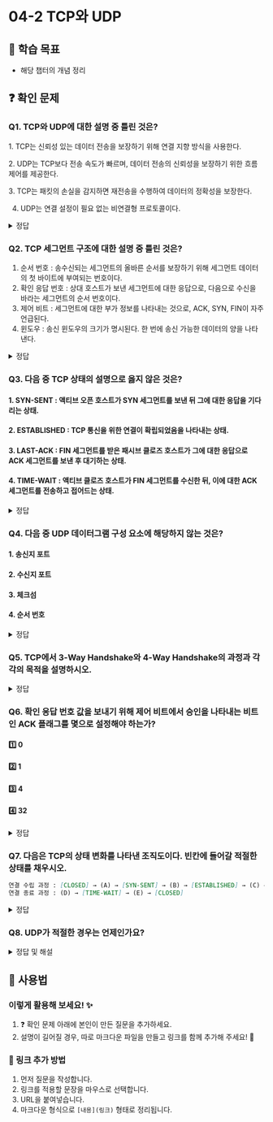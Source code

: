 # 04-2 TCP와 UDP

## 📌 학습 목표
- 해당 챕터의 개념 정리

## ❓ 확인 문제

### Q1. TCP와 UDP에 대한 설명 중 틀린 것은?

1️. TCP는 신뢰성 있는 데이터 전송을 보장하기 위해 연결 지향 방식을 사용한다.

2️. UDP는 TCP보다 전송 속도가 빠르며, 데이터 전송의 신뢰성을 보장하기 위한 흐름 제어를 제공한다.

3️. TCP는 패킷의 손실을 감지하면 재전송을 수행하여 데이터의 정확성을 보장한다.

4. UDP는 연결 설정이 필요 없는 비연결형 프로토콜이다.

<details>
<summary>정답</summary>

- **2. UDP는 TCP보다 전송 속도가 빠르며, 데이터 전송의 신뢰성을 보장하기 위한 흐름 제어를 제공한다. X**   
  - UDP는 빠른 데이터 전송이 가능하지만 흐름 제어나 오류 제어 기능이 없어 신뢰성을 보장하지 않습니다.

**[해설]**

- **1️. TCP는 신뢰성 있는 데이터 전송을 보장하기 위해 연결 지향 방식을 사용한다. O**   
  -  TCP는 연결을 설정한 후 데이터를 주고받는 연결 지향 프로토콜입니다.


- **3. TCP는 패킷의 손실을 감지하면 재전송을 수행하여 데이터의 정확성을 보장한다. O**   
  - TCP는 패킷이 손실될 경우 재전송을 수행하여 데이터의 정확성을 유지합니다.
  

- **4. UDP는 연결 설정이 필요 없는 비연결형 프로토콜이다. O** 
  - UDP는 비연결형 프로토콜로, 데이터 전송 전에 별도의 연결 설정 과정이 필요 없습니다.
  
---

</details> 

### Q2. TCP 세그먼트 구조에 대한 설명 중 틀린 것은?

1. 순서 번호 : 송수신되는 세그먼트의 올바른 순서를 보장하기 위해 세그먼트 데이터의 첫 바이트에 부여되는 번호이다. 
2. 확인 응답 번호 : 상대 호스트가 보낸 세그먼트에 대한 응답으로, 다음으로 수신을 바라는 세그먼트의 순서 번호이다.
3. 제어 비트 : 세그먼트에 대한 부가 정보를 나타내는 것으로, ACK, SYN, FIN이 자주 언급된다.
4. 윈도우 : 송신 윈도우의 크기가 명시된다. 한 번에 송신 가능한 데이터의 양을 나타낸다.

<details>
<summary>정답</summary>

- **4. 윈도우 : 송신 윈도우의 크기가 명시된다. 한 번에 송신 가능한 데이터의 양을 나타낸다.. X**   

**[해설]**

윈도우는, 엄밀히 말하면, 수신 윈도우의 크기이다. 수신 호스트에서 한 번에 수신가능한 데이터의 양을 나타낸 필드이다.
  
---

</details> 

### Q3. 다음 중 TCP 상태의 설명으로 옳지 않은 것은?

#### 1. SYN-SENT : 액티브 오픈 호스트가 SYN 세그먼트를 보낸 뒤 그에 대한 응답을 기다리는 상태.
#### 2. ESTABLISHED : TCP 통신을 위한 연결이 확립되었음을 나타내는 상태.
#### 3. LAST-ACK : FIN 세그먼트를 받은 패시브 클로즈 호스트가 그에 대한 응답으로 ACK 세그먼트를 보낸 후 대기하는 상태.
#### 4. TIME-WAIT : 액티브 클로즈 호스트가 FIN 세그먼트를 수신한 뒤, 이에 대한 ACK 세그먼트를 전송하고 접어드는 상태.

<details>
<summary>정답</summary>

#### 3. LAST-ACK : FIN 세그먼트를 받은 패시브 클로즈 호스트가 그에 대한 응답으로 ACK 세그먼트를 보낸 후 대기하는 상태.
- 해당 설명은 CLOSE-WAIT 상태를 의미합니다. 
- CLOSE-WAIT : 액티브 클로즈 호스트로부터 종료 요청인 FIN 세그먼트를 받은 패시브 클로즈 호스트가 그에 대한 응답으로 ACK 세그먼트를 보낸 후 대기하는 상태.
- LAST-ACK : CLOSE-WAIT 상태에서 FIN 세그먼트를 전송한 뒤 이에 대한 ACK 세그먼트를 기다리는 상태.

---

</details>

### Q4. 다음 중 UDP 데이터그램 구성 요소에 해당하지 않는 것은?

#### 1. 송신지 포트

#### 2. 수신지 포트

#### 3. 체크섬

#### 4. 순서 번호

<details>
<summary>정답</summary>

#### 4. 순서 번호
- 순서 번호는 TCP 세그먼트의 구성 요소입니다.
- 송신지 포트 : 송신지의 포트 번호가 명시되는 필드
- 수신지 포트 : 수신지의 포트 번호가 명시되는 필드
- 체크섬 : 데이터그램 전송 과정에서 오류가 발생했는지 검사하기 위한 필드
- 순서 번호 : 송수신되는 세그먼트의 올바른 순서를 보장하기 위해 세그먼트 데이터의 첫 바이트에 부여되는 번호

---

</details>

### Q5. TCP에서 3-Way Handshake와 4-Way Handshake의 과정과 각각의 목적을 설명하시오.

<details>
<summary>정답</summary>

1. **3-Way Handshake (TCP 연결 설정 과정)**

* 목적: 신뢰성 있는 연결 수립(Connection Establishment)
* 과정:<br>
  1️⃣ SYN (Client → Server): 연결 요청<br>
  2️⃣ SYN-ACK (Server → Client): 연결 요청 수락 및 응답<br>
  3️⃣ ACK (Client → Server): 연결 완료<br>

2. **4-Way Handshake (TCP 연결 해제 과정)**

* 목적: 안전한 연결 종료(Connection Termination)
* 과정:<br>
  1️⃣ FIN (Client → Server): 연결 종료 요청<br>
  2️⃣ ACK (Server → Client): 종료 요청 확인<br>
  3️⃣ FIN (Server → Client): 서버도 연결 종료 요청<br>
  4️⃣ ACK (Client → Server): 연결 해제 완료<br>
---

</details>


### Q6. 확인 응답 번호 값을 보내기 위해 제어 비트에서 승인을 나타내는 비트인 ACK 플래그를 몇으로 설정해야 하는가?

#### 1️⃣ 0
#### 2️⃣ 1
#### 3️⃣ 4
#### 4️⃣ 32

<details>
<summary>정답</summary>

#### 2️⃣ 1: 확인 응답 번호 값을 보내기 위해서는 제어 비트에서 승인을 나타내는 비트인 ACK 플래그 1로 설정
    
- 확인 응답 번호 값을 보내는 과정
    - 호스트가 순서 번호가 8000인 세그먼트를 수신하고, 다음으로 8001번 세그먼트를 받으려고 하면, 해당 호스트는 ACK 플래그를 1로 설정하고 확인 응답 번호로 8001을 명시한 세그먼트를 전송함.
    
---

</details>

### Q7. 다음은 TCP의 상태 변화를 나타낸 조직도이다. 빈칸에 들어갈 적절한 상태를 채우시오.
```markdown
연결 수립 과정 : [CLOSED] → (A) → [SYN-SENT] → (B) → [ESTABLISHED] → (C) → [FIN-WAIT-1]
연결 종료 과정 : (D) → [TIME-WAIT] → (E) → [CLOSED]
```

<details>
<summary>정답</summary>

#### (A) LISTEN
#### (B) SYN-RECEIVED
#### (C) CLOSE-WAIT
#### (D) FIN-WAIT-2
#### (E) CLOSED

**[해설]**
---
#### 📌 1️⃣ TCP 연결 수립 과정(3-Way Handshake)
#### 🔹(A) LISTEN
- **서버가 연결을 수락할 준비가 된 상태.**  
- 클라이언트의 연결 요청(**SYN**)을 기다림.

#### 🔹[SYN-SENT]
- **클라이언트가 서버에게 SYN 패킷을 보낸 후, 응답을 기다리는 상태.**  
- 이제 서버가 SYN을 받으면 응답을 보냄.

#### 🔹(B) SYN-RECEIVED
- **서버가 클라이언트의 SYN을 받고, SYN + ACK를 응답하는 상태.**  
- 클라이언트가 다시 **ACK**를 보내면 연결이 확립됨.

#### 🔹[ESTABLISHED]
- **TCP 연결이 완료되고, 양쪽이 데이터를 주고받을 수 있는 상태.**  
- 데이터 전송이 이루어지는 주요 상태.

---
#### 📌 2️⃣ TCP 연결 수립 과정(3-Way Handshake)
#### 🔹(C) CLOSE-WAIT
- **서버가 클라이언트의 FIN을 받고, 이를 확인(ACK)한 상태.**  
- 하지만 서버는 아직 데이터를 보낼 수도 있어서, 바로 닫지 않고 대기함.

#### 🔹[FIN-WAIT-1]
- **클라이언트가 FIN을 보내고, ACK를 기다리는 상태.**  
- 상대방도 FIN을 보내면 연결이 종료됨.

#### 🔹(D) FIN-WAIT-2
- **클라이언트가 서버로부터 FIN을 기다리는 상태.**  
- 상대방이 FIN을 보내면 응답(ACK)을 보낸 후 종료됨.

#### 🔹[TIME-WAIT]
- **클라이언트가 서버의 FIN을 받고, 마지막 ACK를 보낸 상태.**  
- 일정 시간 동안 대기한 후 종료됨. (재전송 타이머)

#### 🔹(E) CLOSED
- **모든 연결이 완전히 종료된 상태.**  

</details>

### **Q8. UDP가 적절한 경우는 언제인가요?**  

<details>  
<summary>정답 및 해설</summary>  

### **정답 및 해설**  

#### **정답**  
UDP는 **비연결형 프로토콜**로, 신뢰성을 보장하지 않지만 빠르고 가벼운 데이터 전송이 필요한 환경에서 널리 사용된다.  
> 온라인 게임, 실시간 스트리밍, 인터넷 전화, 주식 거래 시스템
---  

- **비연결형 프로토콜**  
  - 송·수신자 간의 연결 설정 없이 즉시 데이터 전송이 가능하며, 지연 시간이 줄어든다.  
  - 패킷 손실이 발생해도 재전송하지 않아 실시간성이 중요한 환경에서 유리하다.  

- **가벼운 헤더 구조와 낮은 오버헤드**  
  - UDP 헤더 크기는 8바이트로 작아 데이터 오버헤드가 적고 전송 효율이 높다.  
  - 네트워크 트래픽을 최소화하여 제한된 환경에서도 원활한 통신이 가능하다.  

- **패킷 손실을 감수할 수 있는 환경에서 유용**  
  - UDP는 오류 제어 및 재전송 기능이 없어 패킷 손실이 발생할 수 있지만, 실시간 데이터 전송에서는 손실보다 지연 없는 전송이 더 중요하므로 적합하다.
  - 오류 복구보다 속도가 중요한 스트리밍, 게임, 음성·영상 통신 등에 사용된다.  

- **멀티캐스트 및 브로드캐스트 지원**  
  - 하나의 송신자가 여러 수신자에게 동시에 데이터를 전송할 수 있다.  
  - 브로드캐스트는 네트워크 내 모든 기기에 데이터를 전송하며, ARP, DHCP에서 사용된다.
  - 멀티캐스트는 특정 그룹의 수신자에게 데이터를 전송하며, IPTV, 화상회의 등에 활용된다.  

---
- UDP는 **빠른 데이터 전송 속도, 낮은 오버헤드, 실시간성, 멀티캐스트 지원 등의 장점**을 갖고 있음
- 온라인 게임, 실시간 스트리밍, VoIP(인터넷 전화), 주식 거래 시스템 등 신뢰성보다 전송 속도가 중요한 환경에서 필수적인 프로토콜로 사용됨

</details>  






## 📝 사용법  
### 이렇게 활용해 보세요! ✨  
1. ❓ 확인 문제 아래에 본인이 만든 질문을 추가하세요.  
2. 설명이 길어질 경우, 따로 마크다운 파일을 만들고 링크를 함께 추가해 주세요! 🔗  

### 🔗 링크 추가 방법  
1. 먼저 질문을 작성합니다.  
2. 링크를 적용할 문장을 마우스로 선택합니다.  
3. URL을 붙여넣습니다.  
4. 마크다운 형식으로 `[내용](링크)` 형태로 정리됩니다.  
